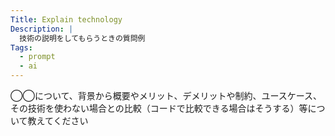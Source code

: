 ```yaml
---
Title: Explain technology
Description: |
  技術の説明をしてもらうときの質問例
Tags:
  - prompt
  - ai
---
```


◯◯について、背景から概要やメリット、デメリットや制約、ユースケース、その技術を使わない場合との比較（コードで比較できる場合はそうする）等について教えてください
